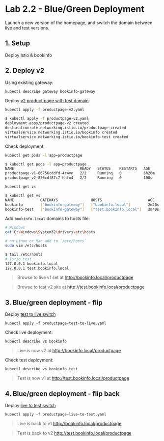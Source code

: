 # Lab 2.2 - Blue/Green Deployment

Launch a new version of the homepage, and switch the domain between live and test versions.

## 1. Setup

Deploy Istio & bookinfo

## 2. Deploy v2

Using existing gateway:

```sh
kubectl describe gateway bookinfo-gateway
```

Deploy [v2 product page with test domain](productpage-v2.yaml):

```sh
kubectl apply -f productpage-v2.yaml
```

```sh
$ kubectl apply -f productpage-v2.yaml
deployment.apps/productpage-v2 created
destinationrule.networking.istio.io/productpage created
virtualservice.networking.istio.io/bookinfo created
virtualservice.networking.istio.io/bookinfo-test created
```

Check deployment:

```sh
kubectl get pods -l app=productpage
```

```sh
$ kubectl get pods -l app=productpage
NAME                              READY   STATUS    RESTARTS   AGE
productpage-v1-66756cddfd-4r4vn   2/2     Running   0          6h26m
productpage-v2-856cdf87c7-hhfn4   2/2     Running   0          108s
```

```sh
kubectl get vs
```

```sh
$ kubectl get vs
NAME            GATEWAYS               HOSTS                     AGE
bookinfo        ["bookinfo-gateway"]   ["bookinfo.local"]        2m40s
bookinfo-test   ["bookinfo-gateway"]   ["test.bookinfo.local"]   2m40s
```

Add `bookinfo.local` domains to hosts file:

```sh
# Windows
cat C:\Windows\System32\drivers\etc\hosts

# on Linux or Mac add to `/etc/hosts`
sudo vim /etc/hosts
```

```sh
$ tail /etc/hosts
# Istio test
127.0.0.1 bookinfo.local
127.0.0.1 test.bookinfo.local
```

> Browse to live v1 set at http://bookinfo.local/productpage

> Browse to test v2 site at http://test.bookinfo.local/productpage

## 3. Blue/green deployment - flip

Deploy [test to live switch](./productpage-test-to-live.yaml)

```
kubectl apply -f productpage-test-to-live.yaml
```

Check live deployment:

```
kubectl describe vs bookinfo
```

> Live is now v2 at http://bookinfo.local/productpage

Check test deployment:

```
kubectl describe vs bookinfo-test
```

> Test is now v1 at http://test.bookinfo.local/productpage

## 4. Blue/green deployment - flip back

Deploy [live to test switch](./productpage-live-to-test.yaml)

```
kubectl apply -f productpage-live-to-test.yaml
```

> Live is back to v1 http://bookinfo.local/productpage

> Test is back to v2 http://test.bookinfo.local/productpage
